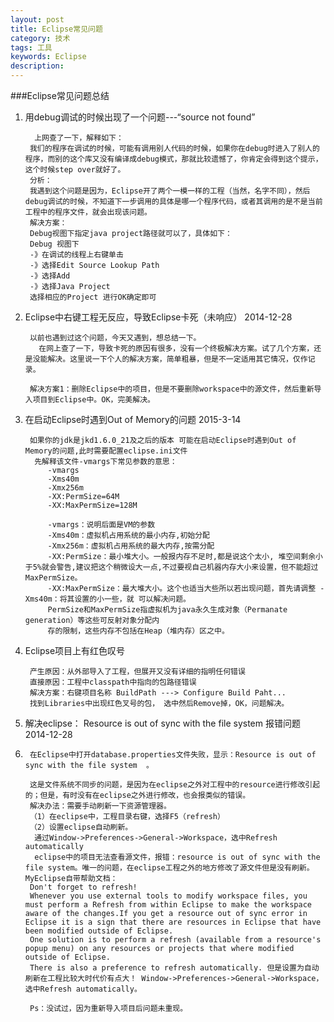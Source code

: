```yaml
---
layout: post
title: Eclipse常见问题
category: 技术
tags: 工具
keywords: Eclipse
description:
---
```

###Eclipse常见问题总结

1. 用debug调试的时候出现了一个问题---“source not found”

		 上网查了一下，解释如下：
		我们的程序在调试的时候，可能有调用别人代码的时候，如果你在debug时进入了别人的程序，而别的这个库又没有编译成debug模式，那就比较遗憾了，你肯定会得到这个提示，这个时候step over就好了。
		分析：
		我遇到这个问题是因为，Eclipse开了两个一模一样的工程（当然，名字不同），然后debug调试的时候，不知道下一步调用的具体是哪一个程序代码，或者其调用的是不是当前工程中的程序文件，就会出现该问题。
		解决方案：
		Debug视图下指定java project路径就可以了，具体如下：
		Debug 视图下
		-》在调试的线程上右键单击
		-》选择Edit Source Lookup Path
		-》选择Add
		-》选择Java Project
		选择相应的Project 进行OK确定即可


2. Eclipse中右键工程无反应，导致Eclipse卡死（未响应） 2014-12-28

		以前也遇到过这个问题，今天又遇到，想总结一下。
		  在网上查了一下，导致卡死的原因有很多，没有一个终极解决方案。试了几个方案，还是没能解决。这里说一下个人的解决方案，简单粗暴，但是不一定适用其它情况，仅作记录。

		解决方案1：删除Eclipse中的项目，但是不要删除workspace中的源文件，然后重新导入项目到Eclipse中。OK，完美解决。

3. 在启动Eclipse时遇到Out of Memory的问题 2015-3-14

		如果你的jdk是jkd1.6.0_21及之后的版本 可能在启动Eclipse时遇到Out of Memory的问题,此时需要配置eclipse.ini文件
		 先解释该文件-vmargs下常见参数的意思：
		    -vmargs
		    -Xms40m
		    -Xmx256m
		    -XX:PermSize=64M
		    -XX:MaxPermSize=128M

		    -vmargs：说明后面是VM的参数
		    -Xms40m：虚拟机占用系统的最小内存,初始分配
		    -Xmx256m：虚拟机占用系统的最大内存,按需分配
		    -XX:PermSize：最小堆大小。一般报内存不足时,都是说这个太小, 堆空间剩余小于5%就会警告,建议把这个稍微设大一点,不过要视自己机器内存大小来设置，但不能超过MaxPermSize。
		    -XX:MaxPermSize：最大堆大小。这个也适当大些所以若出现问题，首先请调整 -Xms40m：将其设置的小一些，就 可以解决问题。
		    PermSize和MaxPermSize指虚拟机为java永久生成对象（Permanate generation）等这些可反射对象分配内
		    存的限制，这些内存不包括在Heap（堆内存）区之中。

4. Eclipse项目上有红色叹号

		产生原因：从外部导入了工程，但展开又没有详细的指明任何错误
		直接原因：工程中classpath中指向的包路径错误
		解决方案：右键项目名称 BuildPath ---> Configure Build Paht...
		找到Libraries中出现红色叉号的包， 选中然后Remove掉，OK，问题解决。 


5. 解决eclipse： Resource is out of sync with the file system 报错问题  2014-12-28
6.
		在Eclipse中打开database.properties文件失败，显示：Resource is out of sync with the file system  。

		这是文件系统不同步的问题，是因为在eclipse之外对工程中的resource进行修改引起的；但是，有时没有在eclipse之外进行修改，也会报类似的错误。
		解决办法：需要手动刷新一下资源管理器。
		（1）在eclipse中，工程目录右键，选择F5（refresh）
		（2）设置eclipse自动刷新。
		 通过Window->Preferences->General->Workspace，选中Refresh automatically
		 eclipse中的项目无法查看源文件，报错：resource is out of sync with the file system。唯一的问题，在eclipse工程之外的地方修改了源文件但是没有刷新。MyEclipse自带帮助文档：
		Don't forget to refresh!
		Whenever you use external tools to modify workspace files, you must perform a Refresh from within Eclipse to make the workspace aware of the changes.If you get a resource out of sync error in Eclipse it is a sign that there are resources in Eclipse that have been modified outside of Eclipse.
		One solution is to perform a refresh (available from a resource's popup menu) on any resources or projects that where modified outside of Eclipse.
		There is also a preference to refresh automatically. 但是设置为自动刷新在工程比较大时代价有点大！ Window->Preferences->General->Workspace，选中Refresh automatically。

		Ps：没试过，因为重新导入项目后问题未重现。
